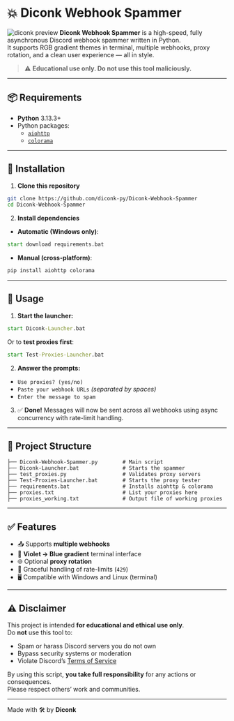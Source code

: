 # 💥 Diconk Webhook Spammer
![diconk preview](https://github.com/user-attachments/assets/6f53e4f5-6851-4942-8974-6e818db7a7a4)
**Diconk Webhook Spammer** is a high-speed, fully asynchronous Discord webhook spammer written in Python.  
It supports RGB gradient themes in terminal, multiple webhooks, proxy rotation, and a clean user experience — all in style.

> ⚠️ **Educational use only. Do not use this tool maliciously.**

---

## 📦 Requirements

- **Python** 3.13.3+
- Python packages:
  - [`aiohttp`](https://pypi.org/project/aiohttp/)
  - [`colorama`](https://pypi.org/project/colorama/)

---

## 🔧 Installation

1. **Clone this repository**
```bash
git clone https://github.com/diconk-py/Diconk-Webhook-Spammer
cd Diconk-Webhook-Spammer
```

2. **Install dependencies**

- **Automatic (Windows only)**:
```bat
start download requirements.bat
```

- **Manual (cross-platform)**:
```bash
pip install aiohttp colorama
```

---

## 🚀 Usage

1. **Start the launcher:**

```bat
start Diconk-Launcher.bat
```

Or to **test proxies first**:

```bat
start Test-Proxies-Launcher.bat
```

2. **Answer the prompts:**

- `Use proxies? (yes/no)`
- `Paste your webhook URLs` *(separated by spaces)*
- `Enter the message to spam`

3. ✅ **Done!** Messages will now be sent across all webhooks using async concurrency with rate-limit handling.

---

## 📂 Project Structure

```
├── Diconk-Webhook-Spammer.py        # Main script
├── Diconk-Launcher.bat              # Starts the spammer
├── test_proxies.py                  # Validates proxy servers
├── Test-Proxies-Launcher.bat        # Starts the proxy tester
├── requirements.bat                 # Installs aiohttp & colorama
├── proxies.txt                      # List your proxies here
├── proxies_working.txt              # Output file of working proxies
```

---

## ✅ Features

- 📤 Supports **multiple webhooks**
- 🌈 **Violet → Blue gradient** terminal interface
- 🌐 Optional **proxy rotation**
- 🚫 Graceful handling of rate-limits (`429`)
- 🖥️ Compatible with Windows and Linux (terminal)

---

## ⚠️ Disclaimer

This project is intended **for educational and ethical use only**.  
Do **not** use this tool to:

- Spam or harass Discord servers you do not own
- Bypass security systems or moderation
- Violate Discord’s [Terms of Service](https://discord.com/terms)

By using this script, **you take full responsibility** for any actions or consequences.  
Please respect others’ work and communities.

---

Made with 🛠️ by **Diconk**
